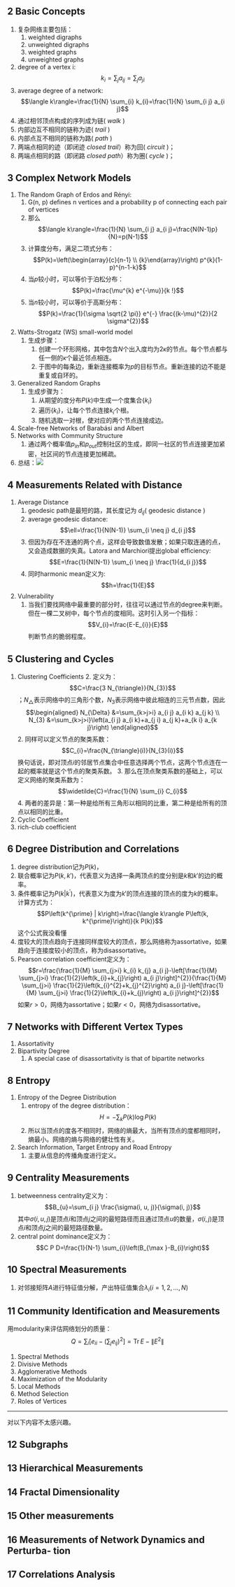## 2 Basic Concepts

1. 复杂网络主要包括：
	1. $\text{weighted digraphs}$
	2. $\text{ unweighted digraphs}$
	3. $\text{weighted graphs}$
	4. $\text{unweighted graphs}$
1. $\text{degree of a vertex i}$:$$k_{i}=\sum_{j} a_{i j}=\sum_{j} a_{j i}$$
1. $\text{average degree of a network}$:$$\langle k\rangle=\frac{1}{N} \sum_{i} k_{i}=\frac{1}{N} \sum_{i j} a_{i j}$$
1. 通过相邻顶点构成的序列成为链( $\textit{walk}$ )
1. 内部边互不相同的链称为迹( $\textit{trail}$ )
1. 内部点互不相同的链称为路( $\textit{path}$ )
1. 两端点相同的迹（即闭迹 $\textit{closed trail}$）称为回( $\textit{circuit}$ )；
1. 两端点相同的路（即闭路 $\textit{closed path}$）称为圈( $\textit{cycle}$ )；

## 3 Complex Network Models

1. $\text{The Random Graph of Erdos and Rényi}$:
	1. $\text{G(n, p) defines n vertices and a probability p of connecting each pair of vertices}$
	2. 那么$$\langle k\rangle=\frac{1}{N} \sum_{i j} a_{i j}=\frac{N(N-1)p}{N}=p(N-1)$$
	3. 计算度分布，满足二项式分布：$$P(k)=\left(\begin{array}{c}{n-1} \\ {k}\end{array}\right) p^{k}(1-p)^{n-1-k}$$
	4. 当$p$较小时，可以等价于泊松分布：$$P(k)=\frac{\mu^{k} e^{-\mu}}{k !}$$
	5. 当$n$较小时，可以等价于高斯分布：$$P(k)=\frac{1}{\sigma \sqrt{2 \pi}} e^{-} \frac{(k-\mu)^{2}}{2 \sigma^{2}}$$
1. $\text{Watts-Strogatz (WS) small-world model}$
	1. 生成步骤：
		1. 创建一个环形网格，其中包含$N$个出入度均为$2\kappa$的节点。每个节点都与任一侧的$\kappa$个最近邻点相连。
		2. 于图中的每条边，重新连接概率为$p$的目标节点。重新连接的边不能是重复或自环的。
1. $\text{Generalized Random Graphs
}$ 
	1. 生成步骤为：
		1. 从期望的度分布$P(k)$中生成一个度集合$\{k_i\}$
		2. 遍历$\{k_i\}$，让每个节点连接$k_i$个根。
		3. 随机选取一对根，使对应的两个节点连接成边。
1. $\text{Scale-free Networks of Barabási and Albert}$
1. $\text{Networks with Community Structure}$
	1. 通过两个概率值$p_{in}$和$p_{out}$控制社区的生成，即同一社区的节点连接更加紧密，社区间的节点连接更加稀疏。
1. 总结：![](https://cdn.mathpix.com/snip/images/NrdiVnn3wIBVwoXxHStWdNWsTXIsn7Nph5QQDcrxRuU.original.fullsize.png)

## 4 Measurements Related with Distance

1. $\text{Average Distance}$
	1. $\text{geodesic path}$是最短的路，其长度记为 $d_{ij}$( $\text{geodesic distance}$ )
	1. $\text{average geodesic distance}$:$$\ell=\frac{1}{N(N-1)} \sum_{i \neq j} d_{i j}$$
	1. 但因为存在不连通的两个点，这样会导致数值发散；如果只取连通的点，又会造成数据的失真。$\text{Latora and Marchiori}$提出$\text{global efficiency}$:$$E=\frac{1}{N(N-1)} \sum_{i \neq j} \frac{1}{d_{i j}}$$
	1. 同时$\text{harmonic mean}$定义为:$$h=\frac{1}{E}$$
2. $\text{Vulnerability}$
	1. 当我们要找网络中最重要的部分时，往往可以通过节点的$\text{degree}$来判断。但在一棵二叉树中，每个节点的度相同。这时引入另一个指标：$$V_{i}=\frac{E-E_{i}}{E}$$判断节点的脆弱程度。

## 5 Clustering and Cycles


1. $\text{Clustering Coefficients}$
	2. 定义为：$$C=\frac{3 N_{\triangle}}{N_{3}}$$；$N_{\triangle}$表示网络中的三角形个数，$N_3$表示网络中彼此相连的三元节点数，因此$$\begin{aligned} N_{\Delta} &=\sum_{k>j>i} a_{i j} a_{i k} a_{j k} \\ N_{3} &=\sum_{k>j>i}\left(a_{i j} a_{i k}+a_{j i} a_{j k}+a_{k i} a_{k j}\right) \end{aligned}$$
	2. 同样可以定义节点的聚类系数：$$C_{i}=\frac{N_{\triangle}(i)}{N_{3}(i)}$$换句话说，即对顶点$i$的邻居节点集合中任意选择两个节点，这两个节点连在一起的概率就是这个节点的聚类系数。
	3. 那么在顶点聚类系数的基础上，可以定义网络的聚类系数为：$$\widetilde{C}=\frac{1}{N} \sum_{i} C_{i}$$
	4. 两者的差异是：第一种是给所有三角形以相同的比重，第二种是给所有的顶点以相同的比重。
2. $\text{Cyclic Coefficient}$
3. $\text{rich-club coefficient}$

	
## 6 Degree Distribution and Correlations

1. $\text{degree distribution}$记为$P(k)$，
2. 联合概率记为$P(k,k')$，代表意义为选择一条两顶点的度分别是$k$和$k'$的边的概率。
3. 条件概率记为$P(k|k^{\prime})$，代表意义为度为$k'$的顶点连接的顶点的度为$k$的概率。计算方式为：$$P\left(k^{\prime} | k\right)=\frac{\langle k\rangle P\left(k, k^{\prime}\right)}{k P(k)}$$这个公式我没看懂
4. 度较大的顶点趋向于连接同样度较大的顶点，那么网络称为$\text{assortative}$，如果趋向于连接度较小的顶点，称为$\text{disassortative}$。
5. $\text{Pearson correlation coefficient}$定义为：$$r=\frac{\frac{1}{M} \sum_{j>i} k_{i} k_{j} a_{i j}-\left[\frac{1}{M} \sum_{j>i} \frac{1}{2}\left(k_{i}+k_{j}\right) a_{i j}\right]^{2}}{\frac{1}{M} \sum_{j>i} \frac{1}{2}\left(k_{i}^{2}+k_{j}^{2}\right) a_{i j}-\left[\frac{1}{M} \sum_{j>i} \frac{1}{2}\left(k_{i}+k_{j}\right) a_{i j}\right]^{2}}$$如果$r > 0$，网络为$\text{assortative}$；如果$r < 0$，网络为$\text{disassortative}$。



## 7 Networks with Different Vertex Types

1. $\text{Assortativity}$
2. $\text{Bipartivity Degree}$
	1. $\text{A special case of disassortativity is that of bipartite networks}$

## 8 Entropy

1. $\text{Entropy of the Degree Distribution
}$
	1. $\text{entropy of the degree distribution}$：$$H=-\sum_{k} P(k) \log P(k)$$
	2. 所以当顶点的度各不相同时，网络的熵最大，当所有顶点的度都相同时，熵最小。网络的熵与网络的健壮性有关。
2. $\text{Search Information, Target Entropy and Road Entropy
}$
	1. 主要从信息的传播角度进行定义。

## 9 Centrality Measurements

1. $\text{betweenness centrality}$定义为：$$B_{u}=\sum_{i j} \frac{\sigma(i, u, j)}{\sigma(i, j)}$$其中$\sigma(i, u, j)$是顶点$i$和顶点$j$之间的最短路径而且通过顶点$u$的数量，$\sigma(i, j)$是顶点$i$和顶点$j$之间的最短路径数量。
2. $\text{central point dominance}$定义为：$$C P D=\frac{1}{N-1} \sum_{i}\left(B_{\max }-B_{i}\right)$$

## 10 Spectral Measurements

1. 对邻接矩阵$A$进行特征值分解，产出特征值集合$\lambda_{i}(i=1,2, \ldots, N)$

## 11 Community Identification and Measurements

用$\text{modularity}$来评估网络划分的质量：$$Q=\sum_{i}\left[e_{i i}-\left(\sum_{j} e_{i j}\right)^{2}\right]=\operatorname{Tr} E-\left\|E^{2}\right\|$$

1. $\text{Spectral Methods}$
2. $\text{Divisive Methods}$
3. $\text{Agglomerative Methods}$
4. $\text{Maximization of the Modularity}$
5. $\text{Local Methods
}$
6. $\text{Method Selection}$
7. $\text{Roles of Vertices}$

---

对以下内容不太感兴趣。

## 12 Subgraphs

## 13 Hierarchical Measurements

## 14 Fractal Dimensionality

## 15 Other measurements

## 16 Measurements of Network Dynamics and Perturba- tion

## 17 Correlations Analysis
